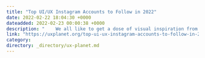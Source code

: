 ```yaml
---
title: "Top UI/UX Instagram Accounts to Follow in 2022"
date: 2022-02-22 18:04:30 +0000
dateadded: 2022-02-23 00:00:38 +0000
description: "    We all like to get a dose of visual inspiration from time to time, especially in the era of stay-at-home.  Continue reading on UX Planet »  "
link: "https://uxplanet.org/top-ui-ux-instagram-accounts-to-follow-in-2022-1ecf07c9dac9?source=rss----819cc2aaeee0---4"
category:
directory: _directory/ux-planet.md
---
```

